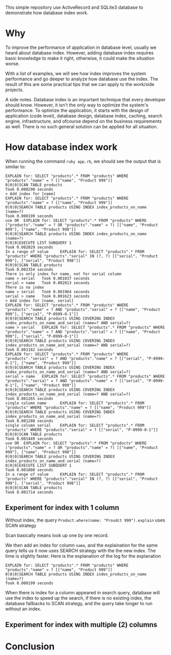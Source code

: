 This simple repository use ActiveRecord and SQLite3 database to demonstrate how database index work.

# Why

To improve the performance of application in database level, usually we heard about database index.
However, adding database index requires basic knowledge to make it right, otherwise, it could make
the situation worse.

With a list of examples, we will see how index improves the system performance and go deeper to
analyze how database use the index. The result of this are some practical tips that we can apply to
the work/side projects.

A side notes. Database index is an important technique that every developer should know. However, it
isn't the only way to optimize the system's performance. To optimize the application, it starts with
the design of application (code level), database design, database index, caching, search engine,
infrastructure, and ofcourse depend on the business requirements as well. There is no such general
solution can be applied for all situation.

# How database index work

When running the command `ruby app.rb`, we should see the output that is similar to:

```
EXPLAIN for: SELECT "products".* FROM "products" WHERE "products"."name" = ? [["name", "Product 999"]]
0|0|0|SCAN TABLE products
Took 0.000290 seconds
> Add index for [name]
EXPLAIN for: SELECT "products".* FROM "products" WHERE "products"."name" = ? [["name", "Product 999"]]
0|0|0|SEARCH TABLE products USING INDEX index_products_on_name (name=?)
Took 0.000199 seconds
use OR  EXPLAIN for: SELECT "products".* FROM "products" WHERE ("products"."name" = ? OR "products"."name" = ?) [["name", "Product 999"], ["name", "Product 998"]]
0|0|0|SEARCH TABLE products USING INDEX index_products_on_name (name=?)
0|0|0|EXECUTE LIST SUBQUERY 1
Took 0.002029 seconds
In a range of value     EXPLAIN for: SELECT "products".* FROM "products" WHERE "products"."serial" IN (?, ?) [["serial", "Product 999"], ["serial", "Product 998"]]
0|0|0|SCAN TABLE products
Took 0.002354 seconds
There is only index for name, not for serial column
name > serial   Took 0.001837 seconds
serial > name   Took 0.002013 seconds
There is no index
name > serial   Took 0.001964 seconds
serial > name   Took 0.001623 seconds
> Add index for [name, serial]
EXPLAIN for: SELECT "products".* FROM "products" WHERE "products"."name" = ? AND "products"."serial" = ? [["name", "Product 999"], ["serial", "P-0999-0-1"]]
0|0|0|SEARCH TABLE products USING COVERING INDEX index_products_on_name_and_serial (name=? AND serial=?)
name > serial   EXPLAIN for: SELECT "products".* FROM "products" WHERE "products"."name" = ? AND "products"."serial" = ? [["name", "Product 999"], ["serial", "P-0999-0-1"]]
0|0|0|SEARCH TABLE products USING COVERING INDEX index_products_on_name_and_serial (name=? AND serial=?)
Took 0.001182 seconds
EXPLAIN for: SELECT "products".* FROM "products" WHERE "products"."serial" = ? AND "products"."name" = ? [["serial", "P-0999-0-1"], ["name", "Product 999"]]
0|0|0|SEARCH TABLE products USING COVERING INDEX index_products_on_name_and_serial (name=? AND serial=?)
serial > name   EXPLAIN for: SELECT "products".* FROM "products" WHERE "products"."serial" = ? AND "products"."name" = ? [["serial", "P-0999-0-1"], ["name", "Product 999"]]
0|0|0|SEARCH TABLE products USING COVERING INDEX index_products_on_name_and_serial (name=? AND serial=?)
Took 0.001265 seconds
single column name      EXPLAIN for: SELECT "products".* FROM "products" WHERE "products"."name" = ? [["name", "Product 999"]]
0|0|0|SEARCH TABLE products USING COVERING INDEX index_products_on_name_and_serial (name=?)
Took 0.001280 seconds
single column serial    EXPLAIN for: SELECT "products".* FROM "products" WHERE "products"."serial" = ? [["serial", "P-0999-0-1"]]
0|0|0|SCAN TABLE products
Took 0.001449 seconds
use OR  EXPLAIN for: SELECT "products".* FROM "products" WHERE ("products"."name" = ? OR "products"."name" = ?) [["name", "Product 999"], ["name", "Product 998"]]
0|0|0|SEARCH TABLE products USING COVERING INDEX index_products_on_name_and_serial (name=?)
0|0|0|EXECUTE LIST SUBQUERY 1
Took 0.001880 seconds
In a range of value     EXPLAIN for: SELECT "products".* FROM "products" WHERE "products"."serial" IN (?, ?) [["serial", "Product 999"], ["serial", "Product 998"]]
0|0|0|SCAN TABLE products
Took 0.001714 seconds
```

## Experiment for index with 1 column

Without index, the query `Product.where(name: "Proudct 999").explain` uses SCAN strategy

Scan basically means look up one by one record.

We then add an index for column `name`, and the explaination for the same query tells us it now uses
SEARCH strategy with the the new index. The time is slightly faster. Here is the explanation of the
log for the explanation

```
EXPLAIN for: SELECT "products".* FROM "products" WHERE "products"."name" = ? [["name", "Product 999"]]
0|0|0|SEARCH TABLE products USING INDEX index_products_on_name (name=?)
Took 0.000199 seconds
```

When there is index for a column appeared in search query, database will use the index to speed up the
search, if there is no existing index, the database fallbacks to SCAN strategy, and the query take
longer to run without an index.

## Experiment for index with multiple (2) columns

# Conclusion
